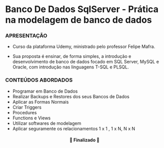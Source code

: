 # Banco De Dados SqlServer - Prática na modelagem de banco de dados</br>


### APRESENTAÇÃO

- Curso da plataforma Udemy, ministrado pelo professor Felipe Mafra.</br>

- Sua proposta é ensinar, de forma simples, a introdução e desenvolvimento de banco
de dados focado em SQL Server, MySQL e Oracle, com introdução nas linguagens T-SQL e PLSQL.

### CONTEÚDOS ABORDADOS

- Programar em Banco de Dados</br>
- Realizar Backups e Restores dos seus Bancos de Dados</br>
- Aplicar as Formas Normais</br>
- Criar Triggers</br>
- Procedures</br>
- Functions e Views</br>
- Utilizar softwares de modelagem</br>
- Aplicar seguramente os relacionamentos 1 x 1 , 1 x N, N x N</br>

<h4 align="center"> 
	🚧  Finalizado  🚧
</h4>

